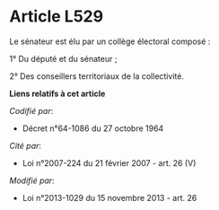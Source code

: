 # Article L529

Le sénateur est élu par un collège électoral composé :

1° Du député et du sénateur ;

2° Des conseillers territoriaux de la collectivité.

**Liens relatifs à cet article**

_Codifié par_:

  - Décret n°64-1086 du 27 octobre 1964

_Cité par_:

  - Loi n°2007-224 du 21 février 2007 - art. 26 (V)

_Modifié par_:

  - Loi n°2013-1029 du 15 novembre 2013 - art. 26
